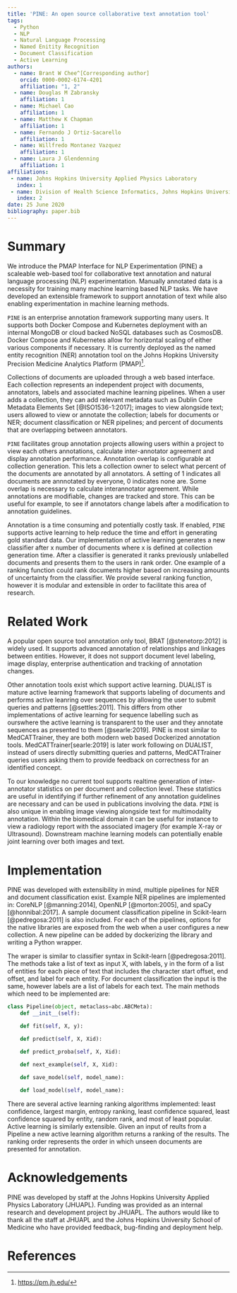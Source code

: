```yaml
---
title: 'PINE: An open source collaborative text annotation tool'
tags:
  - Python
  - NLP
  - Natural Language Processing
  - Named Enitity Recognition
  - Document Classification
  - Active Learning
authors:
  - name: Brant W Chee^[Corresponding author]
    orcid: 0000-0002-6174-4201
    affiliation: "1, 2" 
  - name: Douglas M Zabransky
    affiliation: 1
  - name: Michael Cao
    affiliation: 1 
  - name: Matthew K Chapman
    affiliation: 1
  - name: Fernando J Ortiz-Sacarello
    affiliation: 1
  - name: Willfredo Montanez Vazquez
    affiliation: 1
  - name: Laura J Glendenning
    affiliation: 1
affiliations:
 - name: Johns Hopkins University Applied Physics Laboratory
   index: 1
 - name: Division of Health Science Informatics, Johns Hopkins University School of Medicine
   index: 2
date: 25 June 2020
bibliography: paper.bib
---
```

# Summary

We introduce the PMAP Interface for NLP Experimentation (PINE) a scaleable web-based tool for collaborative text annotation and natural language processing (NLP) experimentation.  Manually annotated data is a necessity for training many machine learning based NLP tasks.  We have developed an extensible framework to support annotation of text while also enabling experimentation in machine learning methods.  

`PINE` is an enterprise annotation framework supporting many users.  It supports both Docker Compose and Kubernetes deployment with an internal MongoDB or cloud backed NoSQL databases such as CosmosDB.  Docker Compose and Kubernetes allow for horizontal scaling of either various components if necessary. It is currently deployed as the named entity recognition (NER) annotation tool on the Johns Hopkins University Precision Medicine Analytics Platform (PMAP)[^1].

Collections of documents are uploaded through a web based interface.  Each collection represents an independent project with documents, annotators, labels and associated machine learning pipelines.   When a user adds a collection, they can add relevant metadata such as Dublin Core Metadata Elements Set [@ISO1536-1:2017]; images to view alongside text; users allowed to view or annotate the collection; labels for documents or NER; document classification or NER pipelines; and percent of documents that are overlapping between annotators.  

`PINE` facilitates group annotation projects allowing users within a project to view each others annotations, calculate inter-annotator agreement and display annotation performance.  Annotation overlap is configurable at collection generation.  This lets a collection owner to select what percent of the documents are annotated by all annotators.  A setting of 1 indicates all documents are annnotated by everyone, 0 indicates none are. Some overlap is necessary to calculate interannotator agreement. While annotations are modifiable, changes are tracked and store. This can be useful for example, to see if annotators change labels after a modification to annotation guidelines.   

Annotation is a time consuming and potentially costly task. If enabled, `PINE` supports active learning to help reduce the time and effort in generating gold standard data.  Our implementation of active learning generates a new classifier after x number of documents where x is defined at collection generation time.  After a classifier is generated it ranks previously unlabelled documents and presents them to the users in rank order.  One example of a ranking function could rank documents higher based on increasing amounts of uncertainty from the classifier.  We provide several ranking function, however it is modular and extensible in order to facilitate this area of research.


[^1]: https://pm.jh.edu/

# Related Work
A popular open source tool annotation only tool, BRAT [@stenetorp:2012] is widely used.  It supports advanced annotation of relationships and linkages between entities.  However, it does not support document level labeling, image display, enterprise authentication and tracking of annotation changes. 

Other annotation tools exist which support active learning. DUALIST is mature active learning framework that supports labeling of documents and performs active leanring over sequences by allowing the user to submit queries and patterns [@settles:2011].  This differs from other implementations of active learning for sequence labelling such as ourswhere the active learning is transparent to the user and they annotate sequences as presented to them [@searle:2019].  PINE is most similar to MedCATTrainer, they are both modern web based Dockerized annotation tools.  MedCATTrainer[searle:2019] is later work following on DUALIST, instead of users directly submitting queries and patterns, MedCATTrainer queries users asking them to provide feedback on correctness for an identified concept.  

To our knowledge no current tool supports realtime generation of inter-annotator statistics on per document and collection level.  These statistics are useful in identifying if further refinement of any annotation guidelines are necessary and can be used in publications involving the data.  `PINE` is also unique in enabling image viewing alongside text for multimodality annotation.  Within the biomedical domain it can be useful for instance to view a radiology report with the associated imagery (for example X-ray or Ultrasound). Downstream machine learning models can potentially enable joint learning over both images and text.  

# Implementation

<!--
Figures can be included like this:
![Caption for example figure.\label{fig:example}](figure.png)
and referenced from text using \autoref{fig:example}.
-->

PINE was developed with extensibility in mind, multiple pipelines for NER and document classification exist. Example NER pipelines are implemented in: CoreNLP [@manning:2014], OpenNLP [@morton:2005], and spaCy [@honnibal:2017].  A sample document classification pipeline in Scikit-learn [@pedregosa:2011] is also included.  For each of the pipelines, options for the native libraries are exposed from the web when a user configures a new collection.  A new pipeline can be added by dockerizing the library and writing a Python wrapper.  

The wraper is similar to classifier syntax in Scikit-learn [@pedregosa:2011].  The methods take a list of text as input X, with labels, y in the form of a list of entities for each piece of text that includes the character start offset, end offset, and label for each entity.  For document classification the input is the same, however labels are a list of labels for each text.  The main methods which need to be implemented are:

```python
class Pipeline(object, metaclass=abc.ABCMeta):
    def __init__(self):

    def fit(self, X, y):

    def predict(self, X, Xid):

    def predict_proba(self, X, Xid):

    def next_example(self, X, Xid):

    def save_model(self, model_name):
    
    def load_model(self, model_name):
```

There are several active learning ranking algorithms implemented: least confidence, largest margin, entropy ranking, least confidence squared, least confidence squared by entity, random rank, and most of least popular.  Active learning is similarly extensible.  Given an input of reults from a Pipeline a new active learning algorithm returns a ranking of the results.  The ranking order represents the order in which unseen documents are presented for annotation.  

# Acknowledgements

PINE was developed by staff at the Johns Hopkins University Applied Physics Laboratory (JHUAPL).  Funding was provided as an internal research and development project by JHUAPL.  The authors would like to thank all the staff at JHUAPL and the Johns Hopkins University School of Medicine who have provided feedback, bug-finding and deployment help.  

# References


